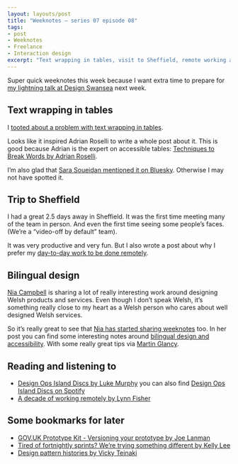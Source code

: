 ```yaml
---
layout: layouts/post
title: "Weeknotes – series 07 episode 08"
tags:
- post
- Weeknotes
- Freelance
- Interaction design
excerpt: "Text wrapping in tables, visit to Sheffield, remote working and designing Welsh services."
---
```


Super quick weeknotes this week because I want extra time to prepare for [my lightning talk at Design Swansea](https://www.skiddle.com/whats-on/Swansea/HQ-Urban-Kitchen/Design-Swansea-Cropped-2024/37890390/) next week.

## Text wrapping in tables

I [tooted about a problem with text wrapping in tables](https://mastodon.social/@benjystanton/111985483721389868).

Looks like it inspired Adrian Roselli to write a whole post about it. This is good because Adrian is the expert on accessible tables: [Techniques to Break Words by Adrian Roselli](https://adrianroselli.com/2024/02/techniques-to-break-words.html).

I’m also glad that [Sara Soueidan mentioned it on Bluesky](https://bsky.app/profile/sarasoueidan.com/post/3kmmy7lhtcx2z). Otherwise I may not have spotted it.

## Trip to Sheffield

I had a great 2.5 days away in Sheffield. It was the first time meeting many of the team in person. And even the first time seeing some people’s faces. (We’re a “video-off by default” team).

It was very productive and very fun. But I also wrote a post about why I prefer my [day-to-day work to be done remotely](https://www.benjystanton.co.uk/blog/why-i-love-remote-work/).

## Bilingual design

[Nia Campbell](https://bsky.app/profile/niacampbell.bsky.social) is sharing a lot of really interesting work around  designing Welsh products and services. Even though I don’t speak Welsh, it’s something really close to my heart as a Welsh person who cares about well designed Welsh services.

So it’s really great to see that [Nia has started sharing weeknotes](https://docs.google.com/document/d/1Jm7DKPLaURH6GZE92vAw-FrKABnY9_B9wfVIAq1gRs4/mobilebasic) too. In her post you can find some interesting notes around [bilingual design and accessibility](https://docs.google.com/document/d/1ky4Tqh5CvRxV4Y_qNMMFyteC-BbT77V0vUX-tIZH9F4/edit#heading=h.wo7xp55rh41p). With some really great tips via [Martin Glancy](https://twitter.com/mglancy).

## Reading and listening to

- [Design Ops Island Discs by Luke Murphy](https://zeroheight.com/podcast/) you can also find [Design Ops Island Discs on Spotify](https://open.spotify.com/show/7A7pOj3UEg6O6Au7ys5sA5)
- [A decade of working remotely by Lynn Fisher](https://lynnandtonic.com/thoughts/entries/a-decade-of-working-remotely/)

## Some bookmarks for later

- [GOV.UK Prototype Kit - Versioning your prototype by Joe Lanman](https://joelanman.com/posts/govuk-prototype-kit-versioning/)
- [Tired of fortnightly sprints? We’re trying something different by Kelly Lee](https://medium.com/@kellyleeGDS/tired-of-fortnightly-sprints-were-trying-something-different-add529ac7d8b)
- [Design pattern histories by Vicky Teinaki](https://www.vickyteinaki.com/blog/design-pattern-histories/)
